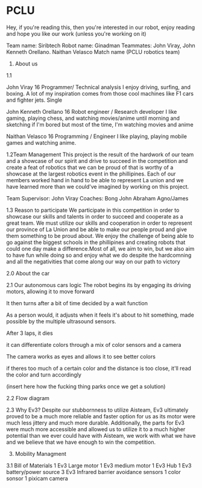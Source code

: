 # PCLU
Hey, if you're reading this, then you're interested in our robot, enjoy reading and hope you like our work (unless you're working on it)

Team name: Siribtech
Robot name: Ginadman
Teammates: John Viray, John Kenneth Orellano. Naithan Velasco
Match name (PCLU robotics team)

1. About us

1.1

John Viray
16
Programmer/ Technical analysis
I enjoy driving, surfing, and boxing. A lot of my inspiration comes from those cool machines like F1 cars and fighter jets. Single

John Kenneth Orellano
16
Robot engineer / Research developer
I like gaming, playing chess, and watching movies/anime until morning and sketching if I'm bored but most of the time, I'm watching movies and anime

Naithan Velasco
16
Programming / Engineer
I like playing, playing mobile games and watching anime.

1.2Team Management
This project is the result of the hardwork of our team and a showcase of our spirit and drive to succeed in the competition and create a feat of robotics that we can be proud of that is worthy of a showcase at the largest robotics event in the phillipines. Each of our members worked hand in hand to be able to represent La union and we have learned more than we could've imagined by working on this project.

Team Supervisor: John Viray
Coaches: Bong John Abraham Agno/James


1.3 Reason to participate
We participate in this competition in order to showcase our skills and talents in order to succeed and cooperate as a great team. We must utilize our skills and cooperation in order to represent our province of La Union and be able to make our people proud and give them something to be proud about. We enjoy the challenge of being able to go against the biggest schools in the phillipines and creating robots that could one day make a difference.Most of all, we aim to win, but we also aim to have fun while doing so and enjoy what we do despite the hardcomning and all the negativities that come along our way on our path to victory

2.0 About the car

2.1 Our autonomous cars logic
The robot begins its by engaging its driving motors, allowing it to move forward

It then turns after a bit of time decided by a wait function

As a person would, it adjusts when it feels it's about to hit something, made possible by the multiple ultrasound sensors.

After 3 laps, it dies

it can differentiate colors through a mix of color sensors and a camera

The camera works as eyes and allows it to see better colors

if theres too much of a certain color and the distance is too close, it'll read the color and turn accordingly

(insert here how the fucking thing parks once we get a solution)


2.2 Flow diagram

2.3 Why Ev3?
Despite our stubbornness to utilize Aisteam, Ev3 ultimately proved to be a much more reliable and faster option for us as its motor were much less jittery and much more durable. Additionally, the parts for Ev3 were much more accessible and allowed us to utilize it to a much higher potential than we ever could have with Aisteam, we work with what we have and we believe that we have enough to win the competition.

3. Mobility Managment

3.1 Bill of Materials
1 Ev3 Large motor
1 Ev3 medium motor
1 Ev3 Hub
1 Ev3 battery/power source
3 Ev3 Infrared barrier avoidance sensors
1 color sonsor
1 pixicam camera
